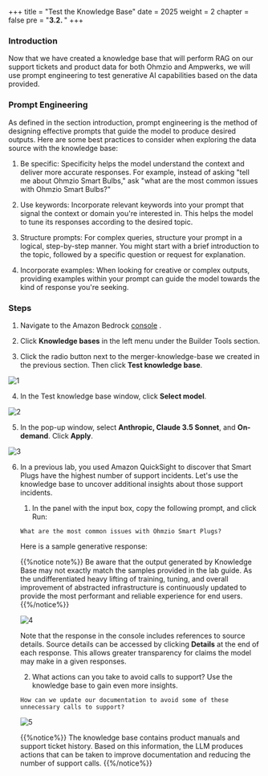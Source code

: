 +++
title = "Test the Knowledge Base"
date = 2025
weight = 2
chapter = false
pre = "<b>3.2. </b>"
+++

### Introduction

Now that we have created a knowledge base that will perform RAG on our support tickets and product data for both Ohmzio and Ampwerks, we will use prompt engineering to test generative AI capabilities based on the data provided.

### Prompt Engineering

As defined in the section introduction, prompt engineering is the method of designing effective prompts that guide the model to produce desired outputs. Here are some best practices to consider when exploring the data source with the knowledge base:

1. Be specific: Specificity helps the model understand the context and deliver more accurate responses. For example, instead of asking "tell me about Ohmzio Smart Bulbs," ask "what are the most common issues with Ohmzio Smart Bulbs?"

2. Use keywords: Incorporate relevant keywords into your prompt that signal the context or domain you're interested in. This helps the model to tune its responses according to the desired topic.

3. Structure prompts: For complex queries, structure your prompt in a logical, step-by-step manner. You might start with a brief introduction to the topic, followed by a specific question or request for explanation.

4. Incorporate examples: When looking for creative or complex outputs, providing examples within your prompt can guide the model towards the kind of response you're seeking.

### Steps

1. Navigate to the Amazon Bedrock [console](https://console.aws.amazon.com/bedrock/home#) .

2. Click **Knowledge bases** in the left menu under the Builder Tools section.

3. Click the radio button next to the merger-knowledge-base we created in the previous section. Then click **Test knowledge base**.

![1](/images/3/3.2/1.png)

4. In the Test knowledge base window, click **Select model**.

![2](/images/3/3.2/2.png)

5. In the pop-up window, select **Anthropic, Claude 3.5 Sonnet**, and **On-demand**. Click **Apply**.

![3](/images/3/3.2/3.png)

6. In a previous lab, you used Amazon QuickSight to discover that Smart Plugs have the highest number of support incidents. Let's use the knowledge base to uncover additional insights about those support incidents.

   1. In the panel with the input box, copy the following prompt, and click Run:

   `What are the most common issues with Ohmzio Smart Plugs?`

   Here is a sample generative response:

   {{%notice note%}}
   Be aware that the output generated by Knowledge Base may not exactly match the samples provided in the lab guide. As the undifferentiated heavy lifting of training, tuning, and overall improvement of abstracted infrastructure is continuously updated to provide the most performant and reliable experience for end users.
   {{%/notice%}}

   ![4](/images/3/3.2/4.png)

   Note that the response in the console includes references to source details. Source details can be accessed by clicking **Details** at the end of each response. This allows greater transparency for claims the model may make in a given responses.

   2.  What actions can you take to avoid calls to support? Use the knowledge base to gain even more insights.

   `How can we update our documentation to avoid some of these unnecessary calls to support?`

   ![5](/images/3/3.2/5.png)

   {{%notice%}}
   The knowledge base contains product manuals and support ticket history. Based on this information, the LLM produces actions that can be taken to improve documentation and reducing the number of support calls.
   {{%/notice%}}
